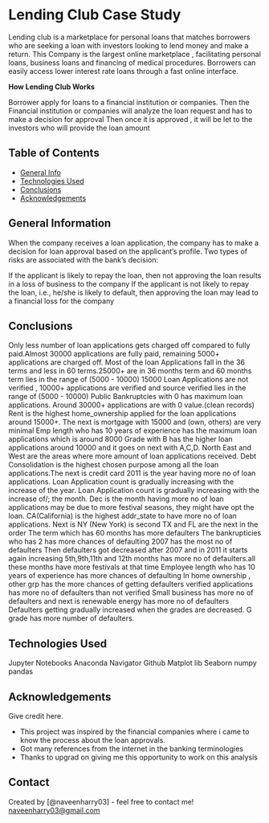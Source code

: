 # Lending Club Case Study
Lending club is a marketplace for personal loans that matches borrowers who are seeking a loan with investors looking to lend money and make a return. This Company is the largest online marketplace , facilitating personal loans, business loans and financing of medical procedures. Borrowers can easily access lower interest rate loans through a fast online interface.

**How Lending Club Works**

Borrower apply for loans to a financial institution or companies.
Then the Financial institution or companies will analyze the loan request and has to make a decision for approval
Then once it is approved , it will be let to the investors who will provide the loan amount


## Table of Contents
* [General Info](#general-information)
* [Technologies Used](#technologies-used)
* [Conclusions](#conclusions)
* [Acknowledgements](#acknowledgements)

<!-- You can include any other section that is pertinent to your problem -->

## General Information

When the company receives a loan application, the company has to make a decision for loan approval based on the applicant’s profile. Two types of risks are associated with the bank’s decision:

If the applicant is likely to repay the loan, then not approving the loan results in a loss of business to the company
If the applicant is not likely to repay the loan, i.e., he/she is likely to default, then approving the loan may lead to a financial loss for the company


<!-- You don't have to answer all the questions - just the ones relevant to your project. -->

## Conclusions
  Only less number of loan applications gets charged off compared to fully paid.Almost 30000 applications are fully paid, remaining 5000+ applications are charged off.
  Most of the loan Applications fall in the 36 terms and less in 60 terms.25000+ are in 36 months term and 60 months term lies in the range of (5000 - 10000)
  15000 Loan Applications are not verified , 10000+ applications are verified and source verified lies in the range of (5000 - 10000)
  Public Bankruptcies with 0 has maximum loan applications. Around 30000+ applications are with 0 value.(clean records)
  Rent is the highest home_ownership applied for the loan applications around 15000+. The next is mortgage with 15000 and (own, others) are very minimal
  Emp length who has 10 years of experience has the maximum loan applications which is around 8000
  Grade with B has the higher loan applications around 10000 and it goes on next with A,C,D.
  North East and West are the areas where more amount of loan applications received.
  Debt Consolidation is the highest chosen purpose among all the loan applications.The next is credit card
  2011 is the year having more no of loan applications.
  Loan Application count is gradually increasing with the increase of the year.
  Loan Application count is gradually increasing with the increase of/; the month.
  Dec is the month having more no of loan applications may be due to more festival seasons, they might have opt the loan.
  CA(California) is the highest addr_state to have more no of loan applications.
  Next is NY (New York) is second
  TX and FL are the next in the order
  The term which has 60 months has more defaulters
  The bankrupticies who has 2 has more chances of defaulting
  2007 has the most no of defaulters
  Then defaulters got decreased after 2007 and in 2011 it starts again increasing
  5th,9th,11th and 12th months has more no of defaulters.all these months have more festivals at that time
  Employee length who has 10 years of experience has more chances of defaulting
  In home ownership , other grp has the more chances of getting defaulters
  verified applications has more no of defaulters than not verified
  Small business has more no of defaulters and next is renewable energy has more no of defaulters
  Defaulters getting gradually increased when the grades are decreased. G grade has more number of defaulters.

<!-- You don't have to answer all the questions - just the ones relevant to your project. -->


## Technologies Used
Jupyter Notebooks
Anaconda Navigator
Github
Matplot lib
Seaborn
numpy
pandas

<!-- As the libraries versions keep on changing, it is recommended to mention the version of library used in this project -->

## Acknowledgements
Give credit here.
- This project was inspired by the financial companies where i came to know the process about the loan approvals.
- Got many references from the internet in the banking terminologies
- Thanks to upgrad on giving me this opportunity to work on this analysis


## Contact
Created by [@naveenharry03] - feel free to contact me! naveenharry03@gmail.com


<!-- Optional -->
<!-- ## License -->
<!-- This project is open source and available under the [... License](). -->

<!-- You don't have to include all sections - just the one's relevant to your project -->
